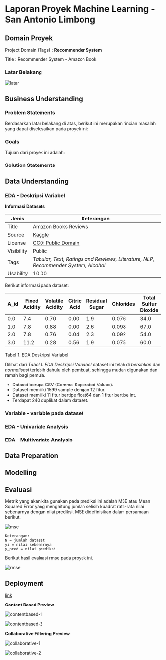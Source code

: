 # Laporan Proyek Machine Learning - San Antonio Limbong
## Domain Proyek
Project Domain (Tags) : **Recommender System** 

Title : Recommender System - Amazon Book

### Latar Belakang

![latar](https://github.com/user-attachments/assets/372ea83e-d56d-4dd3-bc91-694b2dd13682)



## Business Understanding
### Problem Statements
Berdasarkan latar belakang di atas, berikut ini merupakan rincian masalah yang dapat diselesaikan pada proyek ini:


### Goals
Tujuan dari proyek ini adalah:


### Solution Statements

## Data Understanding
### EDA - Deskripsi Variabel
**Informasi Datasets**


| Jenis | Keterangan |
| ------ | ------ |
| Title | Amazon Books Reviews |
| Source | [Kaggle](https://www.kaggle.com/datasets/mohamedbakhet/amazon-books-reviews) |
| License | [CC0: Public Domain](https://creativecommons.org/publicdomain/zero/1.0/) |
| Visibility | Public |
| Tags | _Tabular, Text, Ratings and Rewiews, Literature, NLP, Recommender System, Alcohol_ |
| Usability | 10.00 |

Berikut informasi pada dataset: 

| A_id | Fixed Acidity | Volatile Acidity | Citric Acid | Residual Sugar | Chlorides | Total Sulfur Dioxide | Density | pH | Sulphates | Alcohol | Quality |
|------|---------------|------------------|-------------|----------------|-----------|----------------------|---------|----|-----------|---------|---------|
| 0.0  | 7.4           | 0.70             | 0.00        | 1.9            | 0.076     | 34.0                 | 0.9978  | 3.51 | 0.56      | 9.4     | 5       |
| 1.0  | 7.8           | 0.88             | 0.00        | 2.6            | 0.098     | 67.0                 | 0.9968  | 3.20 | 0.68      | 9.8     | 5       |
| 2.0  | 7.8           | 0.76             | 0.04        | 2.3            | 0.092     | 54.0                 | 0.9970  | 3.26 | 0.65      | 9.8     | 5       |
| 3.0  | 11.2          | 0.28             | 0.56        | 1.9            | 0.075     | 60.0                 | 0.9980  | 3.16 | 0.58      | 9.8     | 6       |


Tabel 1. EDA Deskripsi Variabel

Dilihat dari _Tabel 1. EDA Deskripsi Variabel_ dataset ini telah di *bersihkan* dan *normalisasi* terlebih dahulu oleh pembuat, sehingga mudah digunakan dan ramah bagi pemula. 
- Dataset berupa CSV (Comma-Seperated Values).
- Dataset memiliki 1599 sample dengan 12 fitur.
- Dataset memiliki 11 fitur bertipe float64 dan 1 fitur bertipe int.
- Terdapat 240 duplikat dalam dataset.

### Variable - variable pada dataset

### EDA - Univariate Analysis

### EDA - Multivariate Analysis


## Data Preparation

## Modelling

## Evaluasi
Metrik yang akan kita gunakan pada prediksi ini adalah MSE atau Mean Squared Error yang menghitung jumlah selisih kuadrat rata-rata nilai sebenarnya dengan nilai prediksi. MSE didefinisikan dalam persamaan berikut.

![mse](https://github.com/user-attachments/assets/759e96bb-886c-419e-b612-b6047e5d9c61)

```
Keterangan:
N = jumlah dataset
yi = nilai sebenarnya
y_pred = nilai prediksi
```

Berikut hasil evaluasi rmse pada proyek ini.

![rmse](https://github.com/user-attachments/assets/a515e9f3-b63d-40ec-89f0-11ca8bf7f280)

## Deployment
[link](https://sistemrekomendasibuku.streamlit.app/)

**Content Based Preview**

![contentbased-1](https://github.com/user-attachments/assets/78871d12-f16d-4602-9836-a9effe71ad3a)

![contentbased-2](https://github.com/user-attachments/assets/e89acb42-c08d-42d1-9f44-ed18d8c48d28)

**Collaborative Filtering Preview**

![collaborative-1](https://github.com/user-attachments/assets/1fab9d76-c199-42db-91e1-015e769debd9)

![collaborative-2](https://github.com/user-attachments/assets/abee646b-5af8-42f3-8879-0c5f6dc888e9)

